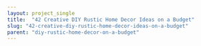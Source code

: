 ```yaml
---
layout: project_single
title:  "42 Creative DIY Rustic Home Decor Ideas on a Budget"
slug: "42-creative-diy-rustic-home-decor-ideas-on-a-budget"
parent: "diy-rustic-home-decor-on-a-budget"
---
```

 
